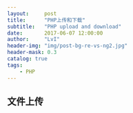 ```yaml
---
layout:     post
title:      "PHP上传和下载"
subtitle:   "PHP upload and download"
date:       2017-06-07 12:00:00
author:     "LvI"
header-img: "img/post-bg-re-vs-ng2.jpg"
header-mask: 0.3
catalog: true
tags:
    - PHP
---
```


## 文件上传

###